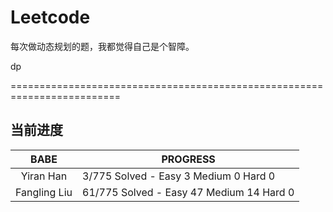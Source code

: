# Leetcode

 每次做动态规划的题，我都觉得自己是个智障。
 
 dp
 
 =========================================================================
 
## 当前进度

|     BABE      | PROGRESS                                  |
| :-----------: | ----------------------------------------- |
|   Yiran Han   |  3/775 Solved - Easy  3 Medium 0  Hard 0  |
| Fangling Liu  | 61/775 Solved - Easy 47 Medium 14 Hard 0  |
